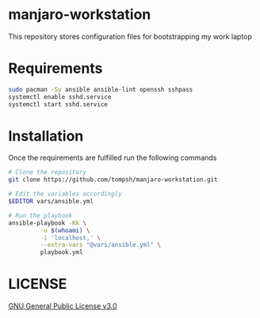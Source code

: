 # manjaro-workstation
This repository stores configuration files for bootstrapping my work laptop

# Requirements
```bash
sudo pacman -Sy ansible ansible-lint openssh sshpass
systemctl enable sshd.service
systemctl start sshd.service
```

# Installation
Once the requirements are fulfilled run the following commands
```bash
# Clone the repository
git clone https://github.com/tompsh/manjaro-workstation.git

# Edit the variables accordingly
$EDITOR vars/ansible.yml

# Run the playbook
ansible-playbook -Kk \
		 -u $(whoami) \
		 -i 'localhost,' \
		 --extra-vars "@vars/ansible.yml" \
		 playbook.yml
```

# LICENSE

[GNU General Public License v3.0](./LICENSE)